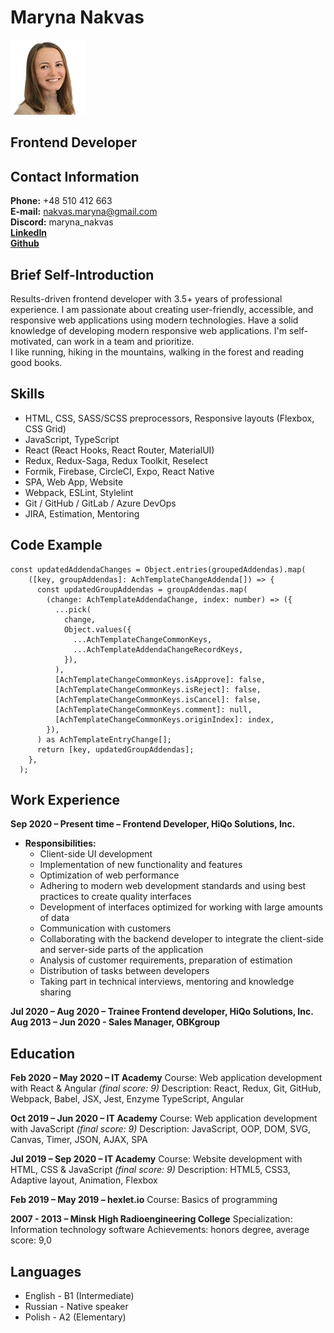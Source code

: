 # Maryna Nakvas
![CV Photo](/photo/photo-cv.jpg)
## Frontend Developer

## Contact Information

**Phone:** +48 510 412 663\
**E-mail:** nakvas.maryna@gmail.com\
**Discord:** maryna_nakvas\
[**LinkedIn**](linkedin.com/in/marinanakvas)\
[**Github**](https://github.com/MarynaNakvas)

## Brief Self-Introduction

Results-driven frontend developer with 3.5+ years of professional experience. I am passionate about creating user-friendly, accessible, and responsive web applications using modern technologies. Have a solid knowledge of developing modern responsive web applications. I'm self-motivated, can work in a team and prioritize.\
I like running, hiking in the mountains, walking in the forest and reading good books.

## Skills

* HTML, CSS, SASS/SCSS preprocessors, Responsive layouts (Flexbox, CSS Grid)
* JavaScript, TypeScript
* React (React Hooks, React Router, MaterialUI)
* Redux, Redux-Saga, Redux Toolkit, Reselect
* Formik, Firebase, CircleCI, Expo, React Native
* SPA, Web App, Website
* Webpack, ESLint, Stylelint
* Git / GitHub / GitLab / Azure DevOps
* JIRA, Estimation, Mentoring

## Code Example

```
const updatedAddendaChanges = Object.entries(groupedAddendas).map(
    ([key, groupAddendas]: AchTemplateChangeAddenda[]) => {
      const updatedGroupAddendas = groupAddendas.map(
        (change: AchTemplateAddendaChange, index: number) => ({
          ...pick(
            change,
            Object.values({
              ...AchTemplateChangeCommonKeys,
              ...AchTemplateAddendaChangeRecordKeys,
            }),
          ),
          [AchTemplateChangeCommonKeys.isApprove]: false,
          [AchTemplateChangeCommonKeys.isReject]: false,
          [AchTemplateChangeCommonKeys.isCancel]: false,
          [AchTemplateChangeCommonKeys.comment]: null,
          [AchTemplateChangeCommonKeys.originIndex]: index,
        }),
      ) as AchTemplateEntryChange[];
      return [key, updatedGroupAddendas];
    },
  );
```

## Work Experience

**Sep 2020 – Present time – Frontend Developer, HiQo Solutions, Inc.**
- **Responsibilities:**
    - Client-side UI development
    - Implementation of new functionality and features
    - Optimization of web performance
    - Adhering to modern web development standards and using best practices to create quality interfaces
    - Development of interfaces optimized for working with large amounts of data
    - Communication with customers
    - Collaborating with the backend developer to integrate the client-side and server-side parts of the application
    - Analysis of customer requirements, preparation of estimation
    - Distribution of tasks between developers
    - Taking part in technical interviews, mentoring and knowledge sharing

**Jul 2020 – Aug 2020 – Trainee Frontend developer, HiQo Solutions, Inc.**\
**Aug 2013 – Jun 2020 - Sales Manager, OBKgroup**

## Education

**Feb 2020 – May 2020 – IT Academy**
Course: Web application development with React & Angular _(final score: 9)_
Description: React, Redux, Git, GitHub, Webpack, Babel, JSX, Jest, Enzyme
TypeScript, Angular

**Oct 2019 – Jun 2020 – IT Academy**
Course: Web application development with JavaScript _(final score: 9)_
Description: JavaScript, OOP, DOM, SVG, Canvas, Timer, JSON, AJAX, SPA

**Jul 2019 – Sep 2020 – IT Academy**
Course: Website development with HTML, CSS & JavaScript _(final score: 9)_
Description: HTML5, CSS3, Adaptive layout, Animation, Flexbox

**Feb 2019 – May 2019 – hexlet.io**
Course: Basics of programming

**2007 - 2013 – Minsk High Radioengineering College**
Specialization: Information technology software
Achievements: honors degree, average score: 9,0

## Languages

* English - B1 (Intermediate)
* Russian - Native speaker
* Polish - A2 (Elementary)
